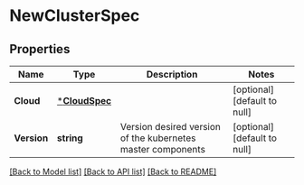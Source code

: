 # NewClusterSpec

## Properties
Name | Type | Description | Notes
------------ | ------------- | ------------- | -------------
**Cloud** | [***CloudSpec**](CloudSpec.md) |  | [optional] [default to null]
**Version** | **string** | Version desired version of the kubernetes master components | [optional] [default to null]

[[Back to Model list]](../README.md#documentation-for-models) [[Back to API list]](../README.md#documentation-for-api-endpoints) [[Back to README]](../README.md)


